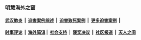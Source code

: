 
### 明慧海外之窗

####  [武汉肺炎](indexes/365.md?t=06080101) &nbsp;|&nbsp;  [迫害案例综述](indexes/328.md?t=06080101) &nbsp;|&nbsp; [迫害致死案例](indexes/277.md?t=06080101)  &nbsp;|&nbsp; [更多迫害案例](indexes/81.md?t=06080101)  &nbsp;|&nbsp; 
####  [时事评论](indexes/19.md?t=06080101) &nbsp;|&nbsp; [海外简讯](indexes/245.md?t=06080101)&nbsp;|&nbsp;  [社会支持](indexes/140.md?t=06080101) &nbsp;|&nbsp; [褒奖决议](indexes/282.md?t=06080101) &nbsp;|&nbsp; [社区报道](indexes/91.md?t=06080101)  &nbsp;|&nbsp; [天人之间](indexes/78.md?t=06080101) 

